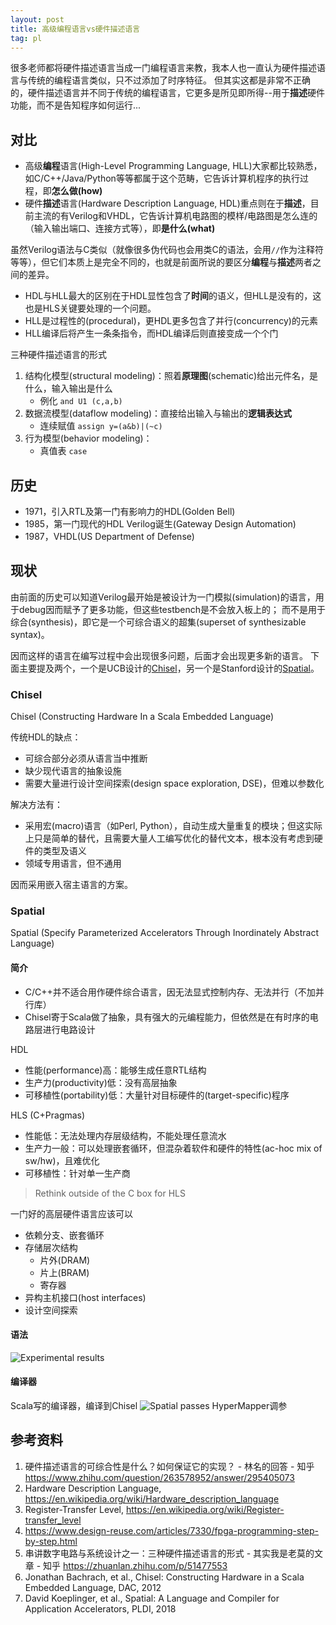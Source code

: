 ```yaml
---
layout: post
title: 高级编程语言vs硬件描述语言
tag: pl
---
```


很多老师都将硬件描述语言当成一门编程语言来教，我本人也一直认为硬件描述语言与传统的编程语言类似，只不过添加了时序特征。
但其实这都是非常不正确的，硬件描述语言并不同于传统的编程语言，它更多是所见即所得--用于**描述**硬件功能，而不是告知程序如何运行...

<!--more-->

## 对比
* 高级**编程**语言(High-Level Programming Language, HLL)大家都比较熟悉，如C/C++/Java/Python等等都属于这个范畴，它告诉计算机程序的执行过程，即**怎么做(how)**
* 硬件**描述**语言(Hardware Description Language, HDL)重点则在于**描述**，目前主流的有Verilog和VHDL，它告诉计算机电路图的模样/电路图是怎么连的（输入输出端口、连接方式等），即**是什么(what)**

虽然Verilog语法与C类似（就像很多伪代码也会用类C的语法，会用`//`作为注释符等等），但它们本质上是完全不同的，也就是前面所说的要区分**编程**与**描述**两者之间的差异。

* HDL与HLL最大的区别在于HDL显性包含了**时间**的语义，但HLL是没有的，这也是HLS关键要处理的一个问题。
* HLL是过程性的(procedural)，更HDL更多包含了并行(concurrency)的元素
* HLL编译后将产生一条条指令，而HDL编译后则直接变成一个个门

三种硬件描述语言的形式
1. 结构化模型(structural modeling)：照着**原理图**(schematic)给出元件名，是什么，输入输出是什么
	- 例化 `and U1 (c,a,b)`
2. 数据流模型(dataflow modeling)：直接给出输入与输出的**逻辑表达式**
	- 连续赋值 `assign y=(a&b)|(~c)`
3. 行为模型(behavior modeling)：
	- 真值表 `case`

## 历史
* 1971，引入RTL及第一门有影响力的HDL(Golden Bell)
* 1985，第一门现代的HDL Verilog诞生(Gateway Design Automation)
* 1987，VHDL(US Department of Defense)

## 现状
由前面的历史可以知道Verilog最开始是被设计为一门模拟(simulation)的语言，用于debug因而赋予了更多功能，但这些testbench是不会放入板上的；
而不是用于综合(synthesis)，即它是一个可综合语义的超集(superset of synthesizable syntax)。

因而这样的语言在编写过程中会出现很多问题，后面才会出现更多新的语言。
下面主要提及两个，一个是UCB设计的[Chisel](https://chisel.eecs.berkeley.edu/)，另一个是Stanford设计的[Spatial](https://spatial-lang.org/)。

### Chisel
Chisel (Constructing Hardware In a Scala Embedded Language)

传统HDL的缺点：
* 可综合部分必须从语言当中推断
* 缺少现代语言的抽象设施
* 需要大量进行设计空间探索(design space exploration, DSE)，但难以参数化

解决方法有：
* 采用宏(macro)语言（如Perl, Python），自动生成大量重复的模块；但这实际上只是简单的替代，且需要大量人工编写优化的替代文本，根本没有考虑到硬件的类型及语义
* 领域专用语言，但不通用

因而采用嵌入宿主语言的方案。

### Spatial
Spatial (Specify Parameterized Accelerators Through Inordinately Abstract Language)

#### 简介
* C/C++并不适合用作硬件综合语言，因无法显式控制内存、无法并行（不加并行库）
* Chisel寄于Scala做了抽象，具有强大的元编程能力，但依然是在有时序的电路层进行电路设计

HDL
* 性能(performance)高：能够生成任意RTL结构
* 生产力(productivity)低：没有高层抽象
* 可移植性(portability)低：大量针对目标硬件的(target-specific)程序

HLS (C+Pragmas)
* 性能低：无法处理内存层级结构，不能处理任意流水
* 生产力一般：可以处理嵌套循环，但混杂着软件和硬件的特性(ac-hoc mix of sw/hw)，且难优化
* 可移植性：针对单一生产商

> Rethink outside of the C box for HLS

一门好的高层硬件语言应该可以
* 依赖分支、嵌套循环
* 存储层次结构
    - 片外(DRAM)
    - 片上(BRAM)
    - 寄存器
* 异构主机接口(host interfaces)
* 设计空间探索

#### 语法
![Experimental results]({{"/assets/images/TVM/Spatial-syntax.PNG"|absolute_url}})

#### 编译器
Scala写的编译器，编译到Chisel
![Spatial passes]({{"/assets/images/TVM/Spatial-passes.PNG"|absolute_url}})
HyperMapper调参

## 参考资料
1. 硬件描述语言的可综合性是什么？如何保证它的实现？ - 林名的回答 - 知乎 <https://www.zhihu.com/question/263578952/answer/295405073>
2. Hardware Description Language, <https://en.wikipedia.org/wiki/Hardware_description_language>
3. Register-Transfer Level, <https://en.wikipedia.org/wiki/Register-transfer_level>
4. <https://www.design-reuse.com/articles/7330/fpga-programming-step-by-step.html>
5. 串讲数字电路与系统设计之一：三种硬件描述语言的形式 - 其实我是老莫的文章 - 知乎 <https://zhuanlan.zhihu.com/p/51477553>
6. Jonathan Bachrach, et al., Chisel: Constructing Hardware in a Scala Embedded Language, DAC, 2012
7. David Koeplinger, et al., Spatial: A Language and Compiler for Application Accelerators, PLDI, 2018